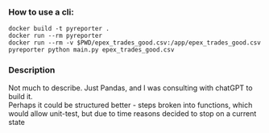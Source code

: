 ### How to use a cli:

`docker build -t pyreporter .`\
`docker run --rm pyreporter` \
`docker run --rm -v $PWD/epex_trades_good.csv:/app/epex_trades_good.csv pyreporter python main.py epex_trades_good.csv`

### Description

Not much to describe. Just Pandas, and I was consulting with chatGPT to build it. \
Perhaps it could be structured better - steps broken into functions, which would allow unit-test, but due to time reasons decided to stop on a current state
